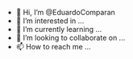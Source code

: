 - 👋 Hi, I’m @EduardoComparan
- 👀 I’m interested in ...
- 🌱 I’m currently learning ...
- 💞️ I’m looking to collaborate on ...
- 📫 How to reach me ...

<!---
EduardoComparan/EduardoComparan is a ✨ special ✨ repository because its `README.md` (this file) appears on your GitHub profile.
You can click the Preview link to take a look at your changes.
--->
